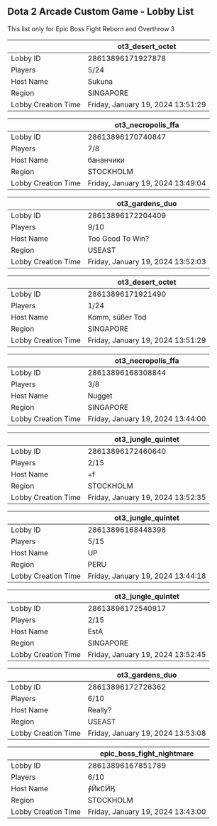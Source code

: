 ## Dota 2 Arcade Custom Game - Lobby List

This list only for Epic Boss Fight Reborn and Overthrow 3

|  | ot3_desert_octet |
| ------ | ------ |
| Lobby ID | 28613896171927878 |
| Players | 5/24 |
| Host Name | Sukuna |
| Region | SINGAPORE |
| Lobby Creation Time | Friday, January 19, 2024 13:51:29 |


|  | ot3_necropolis_ffa |
| ------ | ------ |
| Lobby ID | 28613896170740847 |
| Players | 7/8 |
| Host Name | бананчики |
| Region | STOCKHOLM |
| Lobby Creation Time | Friday, January 19, 2024 13:49:04 |


|  | ot3_gardens_duo |
| ------ | ------ |
| Lobby ID | 28613896172204409 |
| Players | 9/10 |
| Host Name | Too Good To Win? |
| Region | USEAST |
| Lobby Creation Time | Friday, January 19, 2024 13:52:03 |


|  | ot3_desert_octet |
| ------ | ------ |
| Lobby ID | 28613896171921490 |
| Players | 1/24 |
| Host Name | Komm, süßer Tod |
| Region | SINGAPORE |
| Lobby Creation Time | Friday, January 19, 2024 13:51:29 |


|  | ot3_necropolis_ffa |
| ------ | ------ |
| Lobby ID | 28613896168308844 |
| Players | 3/8 |
| Host Name | Nugget |
| Region | SINGAPORE |
| Lobby Creation Time | Friday, January 19, 2024 13:44:00 |


|  | ot3_jungle_quintet |
| ------ | ------ |
| Lobby ID | 28613896172460640 |
| Players | 2/15 |
| Host Name | =f |
| Region | STOCKHOLM |
| Lobby Creation Time | Friday, January 19, 2024 13:52:35 |


|  | ot3_jungle_quintet |
| ------ | ------ |
| Lobby ID | 28613896168448398 |
| Players | 5/15 |
| Host Name | UP |
| Region | PERU |
| Lobby Creation Time | Friday, January 19, 2024 13:44:18 |


|  | ot3_jungle_quintet |
| ------ | ------ |
| Lobby ID | 28613896172540917 |
| Players | 2/15 |
| Host Name | EstA |
| Region | SINGAPORE |
| Lobby Creation Time | Friday, January 19, 2024 13:52:45 |


|  | ot3_gardens_duo |
| ------ | ------ |
| Lobby ID | 28613896172726362 |
| Players | 6/10 |
| Host Name | Really? |
| Region | USEAST |
| Lobby Creation Time | Friday, January 19, 2024 13:53:08 |


|  | epic_boss_fight_nightmare |
| ------ | ------ |
| Lobby ID | 28613896167851789 |
| Players | 6/10 |
| Host Name | ∮Ӥκ∁ӤӃ |
| Region | STOCKHOLM |
| Lobby Creation Time | Friday, January 19, 2024 13:43:00 |


